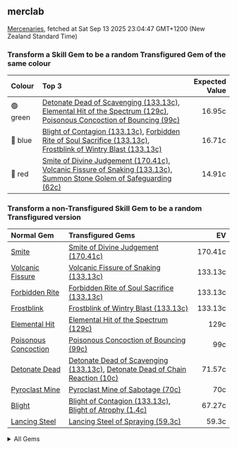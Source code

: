 ## merclab

[Mercenaries](https://poe.ninja/economy/mercenaries/skill-gems), fetched at Sat Sep 13 2025 23:04:47 GMT+1200 (New Zealand Standard Time)

### Transform a Skill Gem to be a random Transfigured Gem of the same colour

Colour | Top 3 | Expected Value
:- | :- | -:
🟢 green | [Detonate Dead of Scavenging (133.13c)](https://www.poewiki.net/wiki/Detonate_Dead_of_Scavenging), [Elemental Hit of the Spectrum (129c)](https://www.poewiki.net/wiki/Elemental_Hit_of_the_Spectrum), [Poisonous Concoction of Bouncing (99c)](https://www.poewiki.net/wiki/Poisonous_Concoction_of_Bouncing) | 16.95c
🔵 blue | [Blight of Contagion (133.13c)](https://www.poewiki.net/wiki/Blight_of_Contagion), [Forbidden Rite of Soul Sacrifice (133.13c)](https://www.poewiki.net/wiki/Forbidden_Rite_of_Soul_Sacrifice), [Frostblink of Wintry Blast (133.13c)](https://www.poewiki.net/wiki/Frostblink_of_Wintry_Blast) | 16.71c
🔴 red | [Smite of Divine Judgement (170.41c)](https://www.poewiki.net/wiki/Smite_of_Divine_Judgement), [Volcanic Fissure of Snaking (133.13c)](https://www.poewiki.net/wiki/Volcanic_Fissure_of_Snaking), [Summon Stone Golem of Safeguarding (62c)](https://www.poewiki.net/wiki/Summon_Stone_Golem_of_Safeguarding) | 14.91c

### Transform a non-Transfigured Skill Gem to be a random Transfigured version


Normal Gem | Transfigured Gems | EV
 :- | :- | -: 
[Smite](Smite) | [Smite of Divine Judgement (170.41c)](https://www.poewiki.net/wiki/Smite_of_Divine_Judgement) | 170.41c
[Volcanic Fissure](Volcanic_Fissure) | [Volcanic Fissure of Snaking (133.13c)](https://www.poewiki.net/wiki/Volcanic_Fissure_of_Snaking) | 133.13c
[Forbidden Rite](Forbidden_Rite) | [Forbidden Rite of Soul Sacrifice (133.13c)](https://www.poewiki.net/wiki/Forbidden_Rite_of_Soul_Sacrifice) | 133.13c
[Frostblink](Frostblink) | [Frostblink of Wintry Blast (133.13c)](https://www.poewiki.net/wiki/Frostblink_of_Wintry_Blast) | 133.13c
[Elemental Hit](Elemental_Hit) | [Elemental Hit of the Spectrum (129c)](https://www.poewiki.net/wiki/Elemental_Hit_of_the_Spectrum) | 129c
[Poisonous Concoction](Poisonous_Concoction) | [Poisonous Concoction of Bouncing (99c)](https://www.poewiki.net/wiki/Poisonous_Concoction_of_Bouncing) | 99c
[Detonate Dead](Detonate_Dead) | [Detonate Dead of Scavenging (133.13c)](https://www.poewiki.net/wiki/Detonate_Dead_of_Scavenging), [Detonate Dead of Chain Reaction (10c)](https://www.poewiki.net/wiki/Detonate_Dead_of_Chain_Reaction) | 71.57c
[Pyroclast Mine](Pyroclast_Mine) | [Pyroclast Mine of Sabotage (70c)](https://www.poewiki.net/wiki/Pyroclast_Mine_of_Sabotage) | 70c
[Blight](Blight) | [Blight of Contagion (133.13c)](https://www.poewiki.net/wiki/Blight_of_Contagion), [Blight of Atrophy (1.4c)](https://www.poewiki.net/wiki/Blight_of_Atrophy) | 67.27c
[Lancing Steel](Lancing_Steel) | [Lancing Steel of Spraying (59.3c)](https://www.poewiki.net/wiki/Lancing_Steel_of_Spraying) | 59.3c

<details><summary> All Gems </summary>
Normal Gem | Transfigured Gems | EV
 :- | :- | -: 
[Smite](Smite) | [Smite of Divine Judgement (170.41c)](https://www.poewiki.net/wiki/Smite_of_Divine_Judgement) | 170.41c
[Volcanic Fissure](Volcanic_Fissure) | [Volcanic Fissure of Snaking (133.13c)](https://www.poewiki.net/wiki/Volcanic_Fissure_of_Snaking) | 133.13c
[Forbidden Rite](Forbidden_Rite) | [Forbidden Rite of Soul Sacrifice (133.13c)](https://www.poewiki.net/wiki/Forbidden_Rite_of_Soul_Sacrifice) | 133.13c
[Frostblink](Frostblink) | [Frostblink of Wintry Blast (133.13c)](https://www.poewiki.net/wiki/Frostblink_of_Wintry_Blast) | 133.13c
[Elemental Hit](Elemental_Hit) | [Elemental Hit of the Spectrum (129c)](https://www.poewiki.net/wiki/Elemental_Hit_of_the_Spectrum) | 129c
[Poisonous Concoction](Poisonous_Concoction) | [Poisonous Concoction of Bouncing (99c)](https://www.poewiki.net/wiki/Poisonous_Concoction_of_Bouncing) | 99c
[Detonate Dead](Detonate_Dead) | [Detonate Dead of Scavenging (133.13c)](https://www.poewiki.net/wiki/Detonate_Dead_of_Scavenging), [Detonate Dead of Chain Reaction (10c)](https://www.poewiki.net/wiki/Detonate_Dead_of_Chain_Reaction) | 71.57c
[Pyroclast Mine](Pyroclast_Mine) | [Pyroclast Mine of Sabotage (70c)](https://www.poewiki.net/wiki/Pyroclast_Mine_of_Sabotage) | 70c
[Blight](Blight) | [Blight of Contagion (133.13c)](https://www.poewiki.net/wiki/Blight_of_Contagion), [Blight of Atrophy (1.4c)](https://www.poewiki.net/wiki/Blight_of_Atrophy) | 67.27c
[Lancing Steel](Lancing_Steel) | [Lancing Steel of Spraying (59.3c)](https://www.poewiki.net/wiki/Lancing_Steel_of_Spraying) | 59.3c
[Firestorm](Firestorm) | [Firestorm of Pelting (100c)](https://www.poewiki.net/wiki/Firestorm_of_Pelting), [Firestorm of Meteors (9.5c)](https://www.poewiki.net/wiki/Firestorm_of_Meteors) | 54.75c
[Penance Brand](Penance_Brand) | [Penance Brand of Dissipation (100c)](https://www.poewiki.net/wiki/Penance_Brand_of_Dissipation), [Penance Brand of Conduction (5c)](https://www.poewiki.net/wiki/Penance_Brand_of_Conduction) | 52.5c
[Cyclone](Cyclone) | [Cyclone of Tumult (50c)](https://www.poewiki.net/wiki/Cyclone_of_Tumult) | 50c
[Summon Lightning Golem](Summon_Lightning_Golem) | [Summon Lightning Golem of Hordes (45.8c)](https://www.poewiki.net/wiki/Summon_Lightning_Golem_of_Hordes) | 45.8c
[Blink Arrow](Blink_Arrow) | [Blink Arrow of Prismatic Clones (50c)](https://www.poewiki.net/wiki/Blink_Arrow_of_Prismatic_Clones), [Blink Arrow of Bombarding Clones (30c)](https://www.poewiki.net/wiki/Blink_Arrow_of_Bombarding_Clones) | 40c
[Mirror Arrow](Mirror_Arrow) | [Mirror Arrow of Bombarding Clones (57.5c)](https://www.poewiki.net/wiki/Mirror_Arrow_of_Bombarding_Clones), [Mirror Arrow of Prismatic Clones (20c)](https://www.poewiki.net/wiki/Mirror_Arrow_of_Prismatic_Clones) | 38.75c
[Summon Stone Golem](Summon_Stone_Golem) | [Summon Stone Golem of Safeguarding (62c)](https://www.poewiki.net/wiki/Summon_Stone_Golem_of_Safeguarding), [Summon Stone Golem of Hordes (5c)](https://www.poewiki.net/wiki/Summon_Stone_Golem_of_Hordes) | 33.5c
[Animate Weapon](Animate_Weapon) | [Animate Weapon of Self Reflection (43c)](https://www.poewiki.net/wiki/Animate_Weapon_of_Self_Reflection), [Animate Weapon of Ranged Arms (20c)](https://www.poewiki.net/wiki/Animate_Weapon_of_Ranged_Arms) | 31.5c
[Cremation](Cremation) | [Cremation of the Volcano (59.4c)](https://www.poewiki.net/wiki/Cremation_of_the_Volcano), [Cremation of Exhuming (3.6c)](https://www.poewiki.net/wiki/Cremation_of_Exhuming) | 31.5c
[Crackling Lance](Crackling_Lance) | [Crackling Lance of Disintegration (50c)](https://www.poewiki.net/wiki/Crackling_Lance_of_Disintegration), [Crackling Lance of Branching (11c)](https://www.poewiki.net/wiki/Crackling_Lance_of_Branching) | 30.5c
[Righteous Fire](Righteous_Fire) | [Righteous Fire of Arcane Devotion (28.4c)](https://www.poewiki.net/wiki/Righteous_Fire_of_Arcane_Devotion) | 28.4c
[Summon Holy Relic](Summon_Holy_Relic) | [Summon Holy Relic of Conviction (26.4c)](https://www.poewiki.net/wiki/Summon_Holy_Relic_of_Conviction) | 26.4c
[Ethereal Knives](Ethereal_Knives) | [Ethereal Knives of the Massacre (43.5c)](https://www.poewiki.net/wiki/Ethereal_Knives_of_the_Massacre), [Ethereal Knives of Lingering Blades (8.4c)](https://www.poewiki.net/wiki/Ethereal_Knives_of_Lingering_Blades) | 25.95c
[Lacerate](Lacerate) | [Lacerate of Haemorrhage (40c)](https://www.poewiki.net/wiki/Lacerate_of_Haemorrhage), [Lacerate of Butchering (5c)](https://www.poewiki.net/wiki/Lacerate_of_Butchering) | 22.5c
[Bladefall](Bladefall) | [Bladefall of Volleys (39c)](https://www.poewiki.net/wiki/Bladefall_of_Volleys), [Bladefall of Impaling (5c)](https://www.poewiki.net/wiki/Bladefall_of_Impaling) | 22c
[Frenzy](Frenzy) | [Frenzy of Onslaught (20c)](https://www.poewiki.net/wiki/Frenzy_of_Onslaught) | 20c
[Flame Surge](Flame_Surge) | [Flame Surge of Combusting (20c)](https://www.poewiki.net/wiki/Flame_Surge_of_Combusting) | 20c
[Kinetic Blast](Kinetic_Blast) | [Kinetic Blast of Clustering (19.9c)](https://www.poewiki.net/wiki/Kinetic_Blast_of_Clustering) | 19.9c
[Purifying Flame](Purifying_Flame) | [Purifying Flame of Revelations (18c)](https://www.poewiki.net/wiki/Purifying_Flame_of_Revelations) | 18c
[Viper Strike](Viper_Strike) | [Viper Strike of the Mamba (17.5c)](https://www.poewiki.net/wiki/Viper_Strike_of_the_Mamba) | 17.5c
[Spark](Spark) | [Spark of the Nova (30c)](https://www.poewiki.net/wiki/Spark_of_the_Nova), [Spark of Unpredictability (5c)](https://www.poewiki.net/wiki/Spark_of_Unpredictability) | 17.5c
[Flicker Strike](Flicker_Strike) | [Flicker Strike of Power (15c)](https://www.poewiki.net/wiki/Flicker_Strike_of_Power) | 15c
[Summon Carrion Golem](Summon_Carrion_Golem) | [Summon Carrion Golem of Hordes (19c)](https://www.poewiki.net/wiki/Summon_Carrion_Golem_of_Hordes), [Summon Carrion Golem of Scavenging (10c)](https://www.poewiki.net/wiki/Summon_Carrion_Golem_of_Scavenging) | 14.5c
[Summon Skeletons](Summon_Skeletons) | [Summon Skeletons of Mages (15.5c)](https://www.poewiki.net/wiki/Summon_Skeletons_of_Mages), [Summon Skeletons of Archers (10c)](https://www.poewiki.net/wiki/Summon_Skeletons_of_Archers) | 12.75c
[Ball Lightning](Ball_Lightning) | [Ball Lightning of Orbiting (20c)](https://www.poewiki.net/wiki/Ball_Lightning_of_Orbiting), [Ball Lightning of Static (5c)](https://www.poewiki.net/wiki/Ball_Lightning_of_Static) | 12.5c
[Toxic Rain](Toxic_Rain) | [Toxic Rain of Withering (20c)](https://www.poewiki.net/wiki/Toxic_Rain_of_Withering), [Toxic Rain of Sporeburst (4.08c)](https://www.poewiki.net/wiki/Toxic_Rain_of_Sporeburst) | 12.04c
[Ice Nova](Ice_Nova) | [Ice Nova of Frostbolts (13.8c)](https://www.poewiki.net/wiki/Ice_Nova_of_Frostbolts), [Ice Nova of Deep Freeze (8c)](https://www.poewiki.net/wiki/Ice_Nova_of_Deep_Freeze) | 10.9c
[Kinetic Bolt](Kinetic_Bolt) | [Kinetic Bolt of Fragmentation (10.6c)](https://www.poewiki.net/wiki/Kinetic_Bolt_of_Fragmentation) | 10.6c
[Summon Raging Spirit](Summon_Raging_Spirit) | [Summon Raging Spirit of Enormity (10.6c)](https://www.poewiki.net/wiki/Summon_Raging_Spirit_of_Enormity) | 10.6c
[Tornado](Tornado) | [Tornado of Elemental Turbulence (24.5c)](https://www.poewiki.net/wiki/Tornado_of_Elemental_Turbulence), [Tornado Shot of Cloudburst (5c)](https://www.poewiki.net/wiki/Tornado_Shot_of_Cloudburst), [Tornado Shot (1.13c)](https://www.poewiki.net/wiki/Tornado_Shot) | 10.21c
[Discharge](Discharge) | [Discharge of Misery (10c)](https://www.poewiki.net/wiki/Discharge_of_Misery) | 10c
[Ice Spear](Ice_Spear) | [Ice Spear of Splitting (10c)](https://www.poewiki.net/wiki/Ice_Spear_of_Splitting) | 10c
[Lightning Conduit](Lightning_Conduit) | [Lightning Conduit of the Heavens (10c)](https://www.poewiki.net/wiki/Lightning_Conduit_of_the_Heavens) | 10c
[Lightning Trap](Lightning_Trap) | [Lightning Trap of Sparking (10c)](https://www.poewiki.net/wiki/Lightning_Trap_of_Sparking) | 10c
[Power Siphon](Power_Siphon) | [Power Siphon of the Archmage (10c)](https://www.poewiki.net/wiki/Power_Siphon_of_the_Archmage) | 10c
[Raise Zombie](Raise_Zombie) | [Raise Zombie of Slamming (10c)](https://www.poewiki.net/wiki/Raise_Zombie_of_Slamming), [Raise Zombie of Falling (10c)](https://www.poewiki.net/wiki/Raise_Zombie_of_Falling) | 10c
[Vortex](Vortex) | [Vortex of Projection (10c)](https://www.poewiki.net/wiki/Vortex_of_Projection) | 10c
[Flameblast](Flameblast) | [Flameblast of Celerity (15.9c)](https://www.poewiki.net/wiki/Flameblast_of_Celerity), [Flameblast of Contraction (4c)](https://www.poewiki.net/wiki/Flameblast_of_Contraction) | 9.95c
[Scourge Arrow](Scourge_Arrow) | [Scourge Arrow of Menace (9.9c)](https://www.poewiki.net/wiki/Scourge_Arrow_of_Menace) | 9.9c
[Summon Chaos Golem](Summon_Chaos_Golem) | [Summon Chaos Golem of the Maelström (11c)](https://www.poewiki.net/wiki/Summon_Chaos_Golem_of_the_Maelström), [Summon Chaos Golem of Hordes (8.5c)](https://www.poewiki.net/wiki/Summon_Chaos_Golem_of_Hordes) | 9.75c
[Soulrend](Soulrend) | [Soulrend of Reaping (10c)](https://www.poewiki.net/wiki/Soulrend_of_Reaping), [Soulrend of the Spiral (8.5c)](https://www.poewiki.net/wiki/Soulrend_of_the_Spiral) | 9.25c
[Fire Trap](Fire_Trap) | [Fire Trap of Blasting (9c)](https://www.poewiki.net/wiki/Fire_Trap_of_Blasting) | 9c
[Storm Brand](Storm_Brand) | [Storm Brand of Indecision (9c)](https://www.poewiki.net/wiki/Storm_Brand_of_Indecision) | 9c
[Bane](Bane) | [Bane of Condemnation (8.8c)](https://www.poewiki.net/wiki/Bane_of_Condemnation) | 8.8c
[Void Sphere](Void_Sphere) | [Void Sphere of Rending (8.6c)](https://www.poewiki.net/wiki/Void_Sphere_of_Rending) | 8.6c
[Volatile Dead](Volatile_Dead) | [Volatile Dead of Confinement (10c)](https://www.poewiki.net/wiki/Volatile_Dead_of_Confinement), [Volatile Dead of Seething (5c)](https://www.poewiki.net/wiki/Volatile_Dead_of_Seething) | 7.5c
[Lightning Spire Trap](Lightning_Spire_Trap) | [Lightning Spire Trap of Zapping (10c)](https://www.poewiki.net/wiki/Lightning_Spire_Trap_of_Zapping), [Lightning Spire Trap of Overloading (5c)](https://www.poewiki.net/wiki/Lightning_Spire_Trap_of_Overloading) | 7.5c
[Molten Strike](Molten_Strike) | [Molten Strike of the Zenith (7.3c)](https://www.poewiki.net/wiki/Molten_Strike_of_the_Zenith) | 7.3c
[Divine Ire](Divine_Ire) | [Divine Ire of Holy Lightning (10c)](https://www.poewiki.net/wiki/Divine_Ire_of_Holy_Lightning), [Divine Ire of Disintegration (4.2c)](https://www.poewiki.net/wiki/Divine_Ire_of_Disintegration) | 7.1c
[Storm Rain](Storm_Rain) | [Storm Rain of the Fence (9.1c)](https://www.poewiki.net/wiki/Storm_Rain_of_the_Fence), [Storm Rain of the Conduit (5c)](https://www.poewiki.net/wiki/Storm_Rain_of_the_Conduit) | 7.05c
[Contagion](Contagion) | [Contagion of Subsiding (11c)](https://www.poewiki.net/wiki/Contagion_of_Subsiding), [Contagion of Transference (3c)](https://www.poewiki.net/wiki/Contagion_of_Transference) | 7c
[Icicle Mine](Icicle_Mine) | [Icicle Mine of Fanning (9c)](https://www.poewiki.net/wiki/Icicle_Mine_of_Fanning), [Icicle Mine of Sabotage (5c)](https://www.poewiki.net/wiki/Icicle_Mine_of_Sabotage) | 7c
[Summon Flame Golem](Summon_Flame_Golem) | [Summon Flame Golem of Hordes (10c)](https://www.poewiki.net/wiki/Summon_Flame_Golem_of_Hordes), [Summon Flame Golem of the Meteor (3.6c)](https://www.poewiki.net/wiki/Summon_Flame_Golem_of_the_Meteor) | 6.8c
[Double Strike](Double_Strike) | [Double Strike of Momentum (10c)](https://www.poewiki.net/wiki/Double_Strike_of_Momentum), [Double Strike of Impaling (3.6c)](https://www.poewiki.net/wiki/Double_Strike_of_Impaling) | 6.8c
[Hexblast](Hexblast) | [Hexblast of Havoc (9.3c)](https://www.poewiki.net/wiki/Hexblast_of_Havoc), [Hexblast of Contradiction (4c)](https://www.poewiki.net/wiki/Hexblast_of_Contradiction) | 6.65c
[Ground Slam](Ground_Slam) | [Ground Slam of Earthshaking (6.5c)](https://www.poewiki.net/wiki/Ground_Slam_of_Earthshaking) | 6.5c
[Arc](Arc) | [Arc of Oscillating (15.3c)](https://www.poewiki.net/wiki/Arc_of_Oscillating), [Arc of Surging (10.4c)](https://www.poewiki.net/wiki/Arc_of_Surging), [Arcanist Brand (3c)](https://www.poewiki.net/wiki/Arcanist_Brand), [Arctic Armour (2c)](https://www.poewiki.net/wiki/Arctic_Armour), [Arcane Cloak (1c)](https://www.poewiki.net/wiki/Arcane_Cloak) | 6.34c
[Incinerate](Incinerate) | [Incinerate of Venting (10c)](https://www.poewiki.net/wiki/Incinerate_of_Venting), [Incinerate of Expanse (2.5c)](https://www.poewiki.net/wiki/Incinerate_of_Expanse) | 6.25c
[Rain of Arrows](Rain_of_Arrows) | [Rain of Arrows of Saturation (9.6c)](https://www.poewiki.net/wiki/Rain_of_Arrows_of_Saturation), [Rain of Arrows of Artillery (2.6c)](https://www.poewiki.net/wiki/Rain_of_Arrows_of_Artillery) | 6.1c
[Cold Snap](Cold_Snap) | [Cold Snap of Power (6.1c)](https://www.poewiki.net/wiki/Cold_Snap_of_Power) | 6.1c
[Stormbind](Stormbind) | [Stormbind of Teleportation (5.8c)](https://www.poewiki.net/wiki/Stormbind_of_Teleportation) | 5.8c
[Lightning Strike](Lightning_Strike) | [Lightning Strike of Arcing (5.6c)](https://www.poewiki.net/wiki/Lightning_Strike_of_Arcing) | 5.6c
[Eye of Winter](Eye_of_Winter) | [Eye of Winter of Transience (7.6c)](https://www.poewiki.net/wiki/Eye_of_Winter_of_Transience), [Eye of Winter of Finality (3.4c)](https://www.poewiki.net/wiki/Eye_of_Winter_of_Finality) | 5.5c
[Glacial Cascade](Glacial_Cascade) | [Glacial Cascade of the Fissure (5.4c)](https://www.poewiki.net/wiki/Glacial_Cascade_of_the_Fissure) | 5.4c
[Ice Trap](Ice_Trap) | [Ice Trap of Hollowness (5.3c)](https://www.poewiki.net/wiki/Ice_Trap_of_Hollowness) | 5.3c
[Blade Blast](Blade_Blast) | [Blade Blast of Unloading (5.6c)](https://www.poewiki.net/wiki/Blade_Blast_of_Unloading), [Blade Blast of Dagger Detonation (5c)](https://www.poewiki.net/wiki/Blade_Blast_of_Dagger_Detonation) | 5.3c
[Summon Ice Golem](Summon_Ice_Golem) | [Summon Ice Golem of Shattering (5.5c)](https://www.poewiki.net/wiki/Summon_Ice_Golem_of_Shattering), [Summon Ice Golem of Hordes (5c)](https://www.poewiki.net/wiki/Summon_Ice_Golem_of_Hordes) | 5.25c
[Animate Guardian](Animate_Guardian) | [Animate Guardian of Smiting (5c)](https://www.poewiki.net/wiki/Animate_Guardian_of_Smiting) | 5c
[Leap Slam](Leap_Slam) | [Leap Slam of Groundbreaking (5c)](https://www.poewiki.net/wiki/Leap_Slam_of_Groundbreaking) | 5c
[Blade Flurry](Blade_Flurry) | [Blade Flurry of Incision (5c)](https://www.poewiki.net/wiki/Blade_Flurry_of_Incision) | 5c
[Burning Arrow](Burning_Arrow) | [Burning Arrow of Vigour (5c)](https://www.poewiki.net/wiki/Burning_Arrow_of_Vigour) | 5c
[Caustic Arrow](Caustic_Arrow) | [Caustic Arrow of Poison (5c)](https://www.poewiki.net/wiki/Caustic_Arrow_of_Poison) | 5c
[Dual Strike](Dual_Strike) | [Dual Strike of Ambidexterity (5c)](https://www.poewiki.net/wiki/Dual_Strike_of_Ambidexterity) | 5c
[Frost Blades](Frost_Blades) | [Frost Blades of Katabasis (5c)](https://www.poewiki.net/wiki/Frost_Blades_of_Katabasis) | 5c
[Puncture](Puncture) | [Puncture of Shanking (5c)](https://www.poewiki.net/wiki/Puncture_of_Shanking) | 5c
[Shrapnel Ballista](Shrapnel_Ballista) | [Shrapnel Ballista of Steel (5c)](https://www.poewiki.net/wiki/Shrapnel_Ballista_of_Steel) | 5c
[Bodyswap](Bodyswap) | [Bodyswap of Sacrifice (5c)](https://www.poewiki.net/wiki/Bodyswap_of_Sacrifice) | 5c
[Flame Dash](Flame_Dash) | [Flame Dash of Return (5c)](https://www.poewiki.net/wiki/Flame_Dash_of_Return) | 5c
[Frost Bomb](Frost_Bomb) | [Frost Bomb of Instability (5c)](https://www.poewiki.net/wiki/Frost_Bomb_of_Instability), [Frost Bomb of Forthcoming (5c)](https://www.poewiki.net/wiki/Frost_Bomb_of_Forthcoming) | 5c
[Galvanic Field](Galvanic_Field) | [Galvanic Field of Intensity (5c)](https://www.poewiki.net/wiki/Galvanic_Field_of_Intensity) | 5c
[Lightning Tendrils](Lightning_Tendrils) | [Lightning Tendrils of Escalation (5c)](https://www.poewiki.net/wiki/Lightning_Tendrils_of_Escalation), [Lightning Tendrils of Eccentricity (5c)](https://www.poewiki.net/wiki/Lightning_Tendrils_of_Eccentricity) | 5c
[Scorching Ray](Scorching_Ray) | [Scorching Ray of Immolation (5c)](https://www.poewiki.net/wiki/Scorching_Ray_of_Immolation) | 5c
[Raise Spectre](Raise_Spectre) | [Raise Spectre of Transience (4.9c)](https://www.poewiki.net/wiki/Raise_Spectre_of_Transience) | 4.9c
[Summon Reaper](Summon_Reaper) | [Summon Reaper of Revenants (7.6c)](https://www.poewiki.net/wiki/Summon_Reaper_of_Revenants), [Summon Reaper of Eviscerating (2.2c)](https://www.poewiki.net/wiki/Summon_Reaper_of_Eviscerating) | 4.9c
[Armageddon Brand](Armageddon_Brand) | [Armageddon Brand of Recall (5.5c)](https://www.poewiki.net/wiki/Armageddon_Brand_of_Recall), [Armageddon Brand of Volatility (4c)](https://www.poewiki.net/wiki/Armageddon_Brand_of_Volatility) | 4.75c
[Bear Trap](Bear_Trap) | [Bear Trap of Skewers (4.6c)](https://www.poewiki.net/wiki/Bear_Trap_of_Skewers) | 4.6c
[Siege Ballista](Siege_Ballista) | [Siege Ballista of Splintering (4.6c)](https://www.poewiki.net/wiki/Siege_Ballista_of_Splintering) | 4.6c
[Boneshatter](Boneshatter) | [Boneshatter of Carnage (5c)](https://www.poewiki.net/wiki/Boneshatter_of_Carnage), [Boneshatter of Complex Trauma (4c)](https://www.poewiki.net/wiki/Boneshatter_of_Complex_Trauma) | 4.5c
[Essence Drain](Essence_Drain) | [Essence Drain of Desperation (5.3c)](https://www.poewiki.net/wiki/Essence_Drain_of_Desperation), [Essence Drain of Wickedness (3.6c)](https://www.poewiki.net/wiki/Essence_Drain_of_Wickedness) | 4.45c
[Artillery Ballista](Artillery_Ballista) | [Artillery Ballista of Cross Strafe (5c)](https://www.poewiki.net/wiki/Artillery_Ballista_of_Cross_Strafe), [Artillery Ballista of Focus Fire (3.76c)](https://www.poewiki.net/wiki/Artillery_Ballista_of_Focus_Fire) | 4.38c
[Ice Shot](Ice_Shot) | [Ice Shot of Penetration (4.2c)](https://www.poewiki.net/wiki/Ice_Shot_of_Penetration) | 4.2c
[Rage Vortex](Rage_Vortex) | [Rage Vortex of Berserking (4c)](https://www.poewiki.net/wiki/Rage_Vortex_of_Berserking) | 4c
[Tectonic Slam](Tectonic_Slam) | [Tectonic Slam of Cataclysm (4c)](https://www.poewiki.net/wiki/Tectonic_Slam_of_Cataclysm) | 4c
[Consecrated Path](Consecrated_Path) | [Consecrated Path of Endurance (4c)](https://www.poewiki.net/wiki/Consecrated_Path_of_Endurance) | 4c
[Infernal Blow](Infernal_Blow) | [Infernal Blow of Immolation (4c)](https://www.poewiki.net/wiki/Infernal_Blow_of_Immolation) | 4c
[Lightning Arrow](Lightning_Arrow) | [Lightning Arrow of Electrocution (4c)](https://www.poewiki.net/wiki/Lightning_Arrow_of_Electrocution) | 4c
[Barrage](Barrage) | [Barrage of Volley Fire (4c)](https://www.poewiki.net/wiki/Barrage_of_Volley_Fire) | 4c
[Snipe](Snipe) | [Sniper's Mark (4c)](https://www.poewiki.net/wiki/Sniper's_Mark) | 4c
[Wild Strike](Wild_Strike) | [Wild Strike of Extremes (3.8c)](https://www.poewiki.net/wiki/Wild_Strike_of_Extremes) | 3.8c
[Blade Vortex](Blade_Vortex) | [Blade Vortex of the Scythe (3.8c)](https://www.poewiki.net/wiki/Blade_Vortex_of_the_Scythe) | 3.8c
[Frozen Legion](Frozen_Legion) | [Frozen Legion of Rallying (3.2c)](https://www.poewiki.net/wiki/Frozen_Legion_of_Rallying) | 3.2c
[Earthshatter](Earthshatter) | [Earthshatter of Prominence (5c)](https://www.poewiki.net/wiki/Earthshatter_of_Prominence), [Earthshatter of Fragility (1.2c)](https://www.poewiki.net/wiki/Earthshatter_of_Fragility) | 3.1c
[Earthquake](Earthquake) | [Earthquake of Amplification (3c)](https://www.poewiki.net/wiki/Earthquake_of_Amplification) | 3c
[Glacial Hammer](Glacial_Hammer) | [Glacial Hammer of Shattering (3c)](https://www.poewiki.net/wiki/Glacial_Hammer_of_Shattering) | 3c
[Ice Crash](Ice_Crash) | [Ice Crash of Cadence (3c)](https://www.poewiki.net/wiki/Ice_Crash_of_Cadence) | 3c
[Absolution](Absolution) | [Absolution of Inspiring (3c)](https://www.poewiki.net/wiki/Absolution_of_Inspiring) | 3c
[Holy Flame Totem](Holy_Flame_Totem) | [Holy Flame Totem of Ire (3c)](https://www.poewiki.net/wiki/Holy_Flame_Totem_of_Ire) | 3c
[Shield Crush](Shield_Crush) | [Shield Crush of the Chieftain (3c)](https://www.poewiki.net/wiki/Shield_Crush_of_the_Chieftain) | 3c
[Bladestorm](Bladestorm) | [Bladestorm of Uncertainty (3c)](https://www.poewiki.net/wiki/Bladestorm_of_Uncertainty) | 3c
[Blade Trap](Blade_Trap) | [Blade Trap of Laceration (5c)](https://www.poewiki.net/wiki/Blade_Trap_of_Laceration), [Blade Trap of Greatswords (1c)](https://www.poewiki.net/wiki/Blade_Trap_of_Greatswords) | 3c
[Explosive Trap](Explosive_Trap) | [Explosive Trap of Magnitude (5c)](https://www.poewiki.net/wiki/Explosive_Trap_of_Magnitude), [Explosive Trap of Shrapnel (1c)](https://www.poewiki.net/wiki/Explosive_Trap_of_Shrapnel) | 3c
[Wither](Wither) | [Withering Step (3c)](https://www.poewiki.net/wiki/Withering_Step) | 3c
[Perforate](Perforate) | [Perforate of Duality (3.9c)](https://www.poewiki.net/wiki/Perforate_of_Duality), [Perforate of Bloodshed (2c)](https://www.poewiki.net/wiki/Perforate_of_Bloodshed) | 2.95c
[Spectral Throw](Spectral_Throw) | [Spectral Throw of Materialising (2.9c)](https://www.poewiki.net/wiki/Spectral_Throw_of_Materialising) | 2.9c
[Sunder](Sunder) | [Sunder of Earthbreaking (2.8c)](https://www.poewiki.net/wiki/Sunder_of_Earthbreaking) | 2.8c
[Shattering Steel](Shattering_Steel) | [Shattering Steel of Ammunition (2.8c)](https://www.poewiki.net/wiki/Shattering_Steel_of_Ammunition) | 2.8c
[Galvanic Arrow](Galvanic_Arrow) | [Galvanic Arrow of Surging (3.6c)](https://www.poewiki.net/wiki/Galvanic_Arrow_of_Surging), [Galvanic Arrow of Energy (1.8c)](https://www.poewiki.net/wiki/Galvanic_Arrow_of_Energy) | 2.7c
[Spectral Shield Throw](Spectral_Shield_Throw) | [Spectral Shield Throw of Shattering (2.7c)](https://www.poewiki.net/wiki/Spectral_Shield_Throw_of_Shattering) | 2.7c
[Seismic Trap](Seismic_Trap) | [Seismic Trap of Swells (2.6c)](https://www.poewiki.net/wiki/Seismic_Trap_of_Swells) | 2.6c
[Exsanguinate](Exsanguinate) | [Exsanguinate of Transmission (2c)](https://www.poewiki.net/wiki/Exsanguinate_of_Transmission) | 2c
[Dominating Blow](Dominating_Blow) | [Dominating Blow of Inspiring (2c)](https://www.poewiki.net/wiki/Dominating_Blow_of_Inspiring) | 2c
[Splitting Steel](Splitting_Steel) | [Splitting Steel of Ammunition (1.9c)](https://www.poewiki.net/wiki/Splitting_Steel_of_Ammunition) | 1.9c
[Cleave](Cleave) | [Cleave of Rage (1c)](https://www.poewiki.net/wiki/Cleave_of_Rage) | 1c
[Split Arrow](Split_Arrow) | [Split Arrow of Splitting (1c)](https://www.poewiki.net/wiki/Split_Arrow_of_Splitting) | 1c
[Reave](Reave) | [Reave of Refraction (1c)](https://www.poewiki.net/wiki/Reave_of_Refraction) | 1c
[Explosive Concoction](Explosive_Concoction) | [Explosive Concoction of Destruction (1c)](https://www.poewiki.net/wiki/Explosive_Concoction_of_Destruction) | 1c
</details>